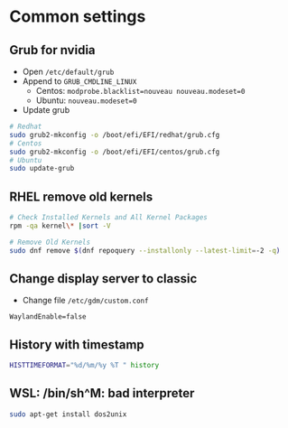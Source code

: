 # Common settings

## Grub for nvidia

- Open `/etc/default/grub`
- Append to `GRUB_CMDLINE_LINUX`
  - Centos: `modprobe.blacklist=nouveau nouveau.modeset=0`
  - Ubuntu: `nouveau.modeset=0`
- Update grub

```bash
# Redhat
sudo grub2-mkconfig -o /boot/efi/EFI/redhat/grub.cfg
# Centos
sudo grub2-mkconfig -o /boot/efi/EFI/centos/grub.cfg
# Ubuntu
sudo update-grub
```

## RHEL remove old kernels

```bash
# Check Installed Kernels and All Kernel Packages
rpm -qa kernel\* |sort -V

# Remove Old Kernels
sudo dnf remove $(dnf repoquery --installonly --latest-limit=-2 -q)
```

## Change display server to classic

- Change file `/etc/gdm/custom.conf`

```text
WaylandEnable=false
```

## History with timestamp

```bash
HISTTIMEFORMAT="%d/%m/%y %T " history
```

## WSL: /bin/sh^M: bad interpreter

```bash
sudo apt-get install dos2unix
```
